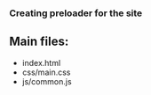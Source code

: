 <h3>Creating preloader for the site<h3>
<h2>Main files:</h2>
<ul>
    <li>index.html</li>
    <li>css/main.css</li>
    <li>js/common.js</li>
</ul>